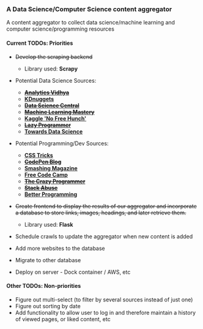 ### A Data Science/Computer Science content aggregator
A content aggregator to collect data science/machine
learning and computer science/programming resources

#### Current TODOs: Priorities
* ~~Develop the scraping backend~~
    * Library used: **Scrapy**
* Potential Data Science Sources: 
    * ~~**[Analytics Vidhya](https://www.analyticsvidhya.com/blog/)**~~
    * **[KDnuggets](https://www.kdnuggets.com/news/index.html)**
    * ~~**[Data Science Central](https://www.datasciencecentral.com/)**~~
    * ~~**[Machine Learning Mastery](https://machinelearningmastery.com/blog/)**~~
    * **[Kaggle 'No Free Hunch'](https://medium.com/kaggle-blog)**
    * ~~**[Lazy Programmer](https://lazyprogrammer.me/)**~~
    * **[Towards Data Science](https://towardsdatascience.com/)**
* Potential Programming/Dev Sources:
    * **[CSS Tricks](https://css-tricks.com/archives/)**
    * ~~**[CodePen Blog](https://blog.codepen.io/)**~~
    * **[Smashing Magazine](https://www.smashingmagazine.com/articles/)**
    * **[Free Code Camp](https://www.freecodecamp.org/news/)**
    * ~~**[The Crazy Programmer](https://www.thecrazyprogrammer.com/)**~~
    * ~~**[Stack Abuse](https://stackabuse.com/)**~~
    * **[Better Programming](https://medium.com/better-programming)**  
    
* ~~Create frontend to display the results of our aggregator and incorporate a database to store links, images, headings, 
and later retrieve them.~~
    * Library used: **Flask**
* Schedule crawls to update the aggregator when new content is added
* Add more websites to the database
* Migrate to other database
* Deploy on server - Dock container / AWS, etc

#### Other TODOs: Non-priorities
* Figure out multi-select (to filter by several sources instead of just one)
* Figure out sorting by date
* Add functionality to allow user to log in and therefore maintain a history of viewed pages, or
liked content, etc


